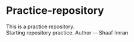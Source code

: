 # Practice-repository
This is a practice repository.
<br>
Starting repository practice.
Author -- Shaaf Imran